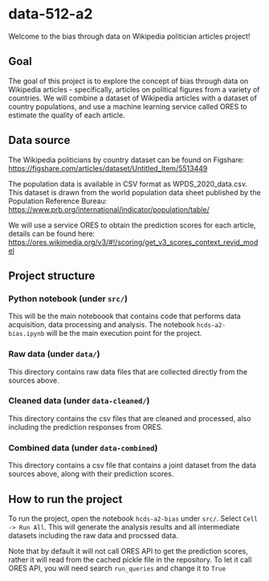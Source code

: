 # data-512-a2

Welcome to the bias through data on Wikipedia politician articles project!

## Goal
The goal of this project is to explore the concept of bias through data on Wikipedia articles - specifically, articles on political figures from a variety of countries. We will combine a dataset of Wikipedia articles with a dataset of country populations, and use a machine learning service called ORES to estimate the quality of each article.


## Data source
The Wikipedia politicians by country dataset can be found on Figshare: https://figshare.com/articles/dataset/Untitled_Item/5513449

The population data is available in CSV format as WPDS_2020_data.csv. This dataset is drawn from the world population data sheet published by the Population Reference Bureau:
https://www.prb.org/international/indicator/population/table/

We will use a service ORES to obtain the prediction scores for each article, details can be found here:
https://ores.wikimedia.org/v3/#!/scoring/get_v3_scores_context_revid_model

## Project structure

### Python notebook (under `src/`)
This will be the main noteboook that contains code that performs data acquisition, data processing and analysis. The notebook `hcds-a2-bias.ipynb` will be the main execution point for the project.

### Raw data (under `data/`)
This directory contains raw data files that are collected directly from the sources above. 

### Cleaned data (under `data-cleaned/`)
This directory contains the csv files that are cleaned and processed, also including the prediction responses from ORES.

### Combined data (under `data-combined`)
This directory contains a csv file that contains a joint dataset from the data sources above, along with their prediction scores.

## How to run the project
To run the project, open the notebook `hcds-a2-bias` under `src/`. Select `Cell -> Run All`. This will generate the analysis results and all intermediate datasets including the raw data and procssed data.

Note that by default it will not call ORES API to get the prediction scores, rather it will read from the cached pickle file in the repository. To let it call ORES API, you will need search `run_queries` and change it to `True` 

